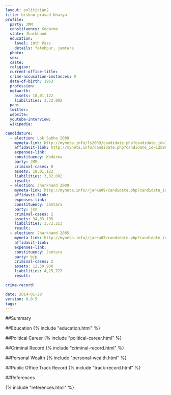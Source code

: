```yaml
---
layout: politician2
title: bishnu prasad bhaiya
profile: 
  party: JMM
  constituency: Kodarma
  state: Jharkhand
  education: 
    level: 10th Pass
    details: fatehpur, jamtara
  photo: 
  sex: 
  caste: 
  religion: 
  current-office-title: 
  crime-accusation-instances: 0
  date-of-birth: 1963
  profession: 
  networth: 
    assets: 18,01,122
    liabilities: 3,32,002
  pan: 
  twitter: 
  website: 
  youtube-interview: 
  wikipedia: 

candidature: 
  - election: Lok Sabha 2009
    myneta-link: http://myneta.info/ls2009/candidate.php?candidate_id=1259
    affidavit-link: http://myneta.info/candidate.php?candidate_id=1259&scan=original
    expenses-link: 
    constituency: Kodarma 
    party: JMM
    criminal-cases: 0
    assets: 18,01,122
    liabilities: 3,32,002
    result:  
  - election: Jharkhand 2009
    myneta-link: http://myneta.info//jarka09/candidate.php?candidate_id=55
    affidavit-link: 
    expenses-link: 
    constituency: Jamtara 
    party: jmm
    criminal-cases: 2
    assets: 34,83,105
    liabilities: 3,72,213
    result:  
  - election: Jharkhand 2005
    myneta-link: http://myneta.info//jarka05/candidate.php?candidate_id=85
    affidavit-link: 
    expenses-link: 
    constituency: Jamtara 
    party: bjp
    criminal-cases: 2
    assets: 12,50,900
    liabilities: 4,25,727
    result:  

crime-record: 

date: 2014-01-28
version: 0.0.5
tags: 
---
```

##Summary


##Education
{% include "education.html" %}


##Political Career
{% include "political-career.html" %}


##Criminal Record
{% include "criminal-record.html" %}


##Personal Wealth
{% include "personal-wealth.html" %}


##Public Office Track Record
{% include "track-record.html" %}


##References


{% include "references.html" %}